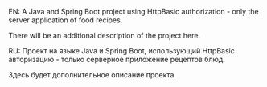 EN: A Java and Spring Boot project using HttpBasic authorization - only the server application of food recipes.

There will be an additional description of the project here.

RU: Проект на языке Java и Spring Boot, использующий HttpBasic авторизацию - только серверное приложение рецептов блюд.

Здесь будет дополнительное описание проекта.
